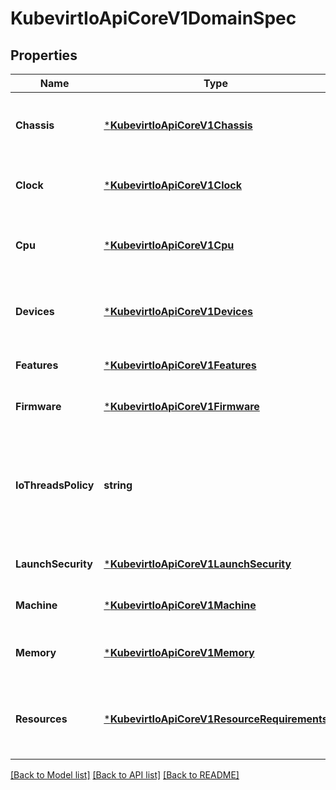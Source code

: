 # KubevirtIoApiCoreV1DomainSpec

## Properties
Name | Type | Description | Notes
------------ | ------------- | ------------- | -------------
**Chassis** | [***KubevirtIoApiCoreV1Chassis**](kubevirt.io.api.core.v1.Chassis.md) | Chassis specifies the chassis info passed to the domain. | [optional] [default to null]
**Clock** | [***KubevirtIoApiCoreV1Clock**](kubevirt.io.api.core.v1.Clock.md) | Clock sets the clock and timers of the vmi. | [optional] [default to null]
**Cpu** | [***KubevirtIoApiCoreV1Cpu**](kubevirt.io.api.core.v1.CPU.md) | CPU allow specified the detailed CPU topology inside the vmi. | [optional] [default to null]
**Devices** | [***KubevirtIoApiCoreV1Devices**](kubevirt.io.api.core.v1.Devices.md) | Devices allows adding disks, network interfaces, and others | [default to null]
**Features** | [***KubevirtIoApiCoreV1Features**](kubevirt.io.api.core.v1.Features.md) | Features like acpi, apic, hyperv, smm. | [optional] [default to null]
**Firmware** | [***KubevirtIoApiCoreV1Firmware**](kubevirt.io.api.core.v1.Firmware.md) | Firmware. | [optional] [default to null]
**IoThreadsPolicy** | **string** | Controls whether or not disks will share IOThreads. Omitting IOThreadsPolicy disables use of IOThreads. One of: shared, auto | [optional] [default to null]
**LaunchSecurity** | [***KubevirtIoApiCoreV1LaunchSecurity**](kubevirt.io.api.core.v1.LaunchSecurity.md) | Launch Security setting of the vmi. | [optional] [default to null]
**Machine** | [***KubevirtIoApiCoreV1Machine**](kubevirt.io.api.core.v1.Machine.md) | Machine type. | [optional] [default to null]
**Memory** | [***KubevirtIoApiCoreV1Memory**](kubevirt.io.api.core.v1.Memory.md) | Memory allow specifying the VMI memory features. | [optional] [default to null]
**Resources** | [***KubevirtIoApiCoreV1ResourceRequirements**](kubevirt.io.api.core.v1.ResourceRequirements.md) | Resources describes the Compute Resources required by this vmi. | [optional] [default to null]

[[Back to Model list]](../README.md#documentation-for-models) [[Back to API list]](../README.md#documentation-for-api-endpoints) [[Back to README]](../README.md)


